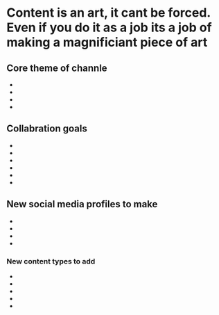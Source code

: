 # Content is an art, it cant be forced. Even if you do it as a job its a job of making a magnificiant piece of art

## Core theme of channle
- 
- 
- 
- 

## Collabration goals

- 
- 
- 
- 
- 
- 

## New social media profiles to make

- 
- 
- 
- 

### New content types to add

- 
- 
- 
- 
- 

